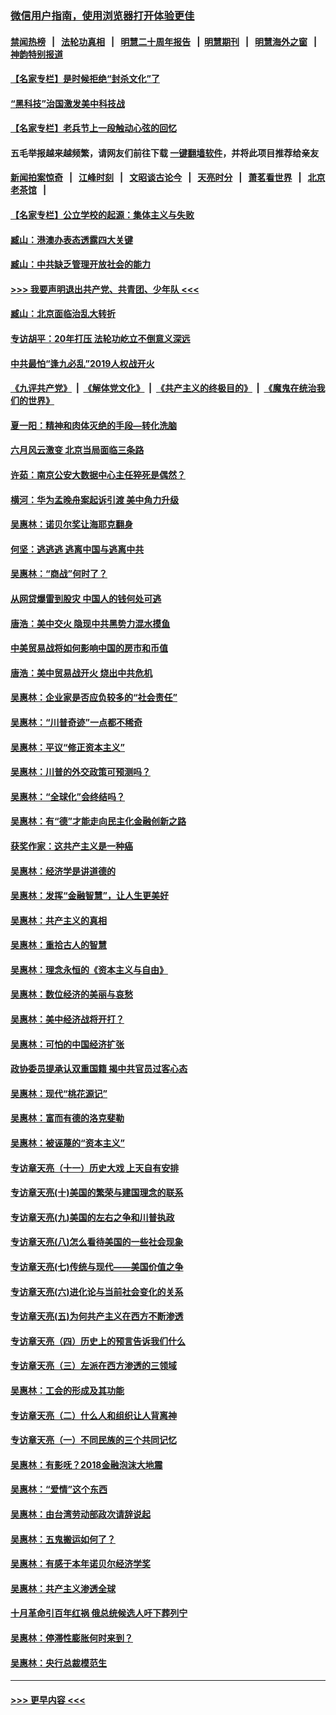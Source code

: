 ### [微信用户指南，使用浏览器打开体验更佳](https://github.com/gfw-breaker/banned-news1/blob/master/indexes/wechat-guide.md?t=0)
#### [禁闻热榜](热点新闻.md?t=0)  &nbsp;&nbsp;|&nbsp;&nbsp; [法轮功真相](https://github.com/gfw-breaker/truth/blob/master/README.md?t=0) &nbsp;&nbsp;|&nbsp;&nbsp; [明慧二十周年报告](https://github.com/gfw-breaker/mh-reports/blob/master/README.md?t=0) &nbsp;&nbsp;|&nbsp;&nbsp;[明慧期刊](https://github.com/gfw-breaker/mh-qikan) &nbsp;&nbsp;|&nbsp;&nbsp; [明慧海外之窗](https://github.com/gfw-breaker/mh-news/blob/master/README.md?t=0) &nbsp;&nbsp;|&nbsp;&nbsp; [神韵特别报道](https://github.com/gfw-breaker/mh-news/blob/master/shenyun.md?t=0)
#### [【名家专栏】是时候拒绝“封杀文化”了](../pages/nsc423/n11814093.md?t=02110511) 
#### [“黑科技”治国激发美中科技战](../pages/nsc423/n11638056.md?t=02110511) 
#### [【名家专栏】老兵节上一段触动心弦的回忆](../pages/nsc423/n11646016.md?t=02110511) 
#### 五毛举报越来越频繁，请网友们前往下载 [一键翻墙软件](https://github.com/gfw-breaker/ssr-accounts)，并将此项目推荐给亲友
#### [新闻拍案惊奇](https://github.com/gfw-breaker/banned-news1/blob/master/pages/link4.md) &nbsp;&nbsp;|&nbsp;&nbsp; [江峰时刻](https://github.com/gfw-breaker/banned-news1/blob/master/pages/link4.md) &nbsp;&nbsp;|&nbsp;&nbsp; [文昭谈古论今](https://github.com/gfw-breaker/banned-news1/blob/master/pages/link4.md) &nbsp;&nbsp;|&nbsp;&nbsp; [天亮时分](https://github.com/gfw-breaker/banned-news1/blob/master/pages/link4.md) &nbsp;&nbsp;|&nbsp;&nbsp; [萧茗看世界](https://github.com/gfw-breaker/banned-news1/blob/master/pages/link4.md) &nbsp;&nbsp;|&nbsp;&nbsp; [北京老茶馆](https://github.com/gfw-breaker/banned-news1/blob/master/pages/link4.md) &nbsp;&nbsp;|&nbsp;&nbsp; 
#### [【名家专栏】公立学校的起源：集体主义与失败](../pages/nsc423/n11601833.md?t=02110511) 
#### [臧山：港澳办表态透露四大关键](../pages/nsc423/n11421628.md?t=02110511) 
#### [臧山：中共缺乏管理开放社会的能力](../pages/nsc423/n11407457.md?t=02110511) 
#### [>>> 我要声明退出共产党、共青团、少年队 <<<](https://github.com/begood0513/goodnews/blob/master/quit/letter.md) 
#### [臧山：北京面临治乱大转折](../pages/nsc423/n11406895.md?t=02110511) 
#### [专访胡平：20年打压 法轮功屹立不倒意义深远](../pages/nsc423/n11398800.md?t=02110511) 
#### [中共最怕“逢九必乱”2019人权战开火](../pages/nsc423/n11385248.md?t=02110511) 
#### [《九评共产党》](https://github.com/begood0513/9ping.md/blob/master/README.md) &nbsp;|&nbsp; [《解体党文化》](../../../../jtdwh.md/blob/master/README.md)  &nbsp;|&nbsp; [《共产主义的终极目的》](../../../../gczydzjmd.md/blob/master/README.md) &nbsp;|&nbsp; [《魔鬼在统治我们的世界》](../../../../mgztzwmdsj.md/blob/master/README.md) 
#### [夏一阳：精神和肉体灭绝的手段—转化洗脑](../pages/nsc423/n11368250.md?t=02110511) 
#### [六月风云激变 北京当局面临三条路](../pages/nsc423/n11313668.md?t=02110511) 
#### [许茹：南京公安大数据中心主任猝死是偶然？](../pages/nsc423/n11064744.md?t=02110511) 
#### [横河：华为孟晚舟案起诉引渡 美中角力升级](../pages/nsc423/n11027230.md?t=02110511) 
#### [吴惠林：诺贝尔奖让海耶克翻身](../pages/nsc423/n10890049.md?t=02110511) 
#### [何坚：逃逃逃 逃离中国与逃离中共](../pages/nsc423/n10592891.md?t=02110511) 
#### [吴惠林：“商战”何时了？](../pages/nsc423/n10573558.md?t=02110511) 
#### [从网贷爆雷到股灾 中国人的钱何处可逃](../pages/nsc423/n10572800.md?t=02110511) 
#### [唐浩：美中交火 隐现中共黑势力混水摸鱼](../pages/nsc423/n10544040.md?t=02110511) 
#### [中美贸易战将如何影响中国的房市和币值](../pages/nsc423/n10543697.md?t=02110511) 
#### [唐浩：美中贸易战开火 烧出中共危机](../pages/nsc423/n10540126.md?t=02110511) 
#### [吴惠林：企业家是否应负较多的“社会责任”](../pages/nsc423/n10535022.md?t=02110511) 
#### [吴惠林：“川普奇迹”一点都不稀奇](../pages/nsc423/n10512808.md?t=02110511) 
#### [吴惠林：平议“修正资本主义”](../pages/nsc423/n10495724.md?t=02110511) 
#### [吴惠林：川普的外交政策可预测吗？](../pages/nsc423/n10462387.md?t=02110511) 
#### [吴惠林：“全球化”会终结吗？](../pages/nsc423/n10452838.md?t=02110511) 
#### [吴惠林：有“德”才能走向民主化金融创新之路](../pages/nsc423/n10432292.md?t=02110511) 
#### [获奖作家：这共产主义是一种癌](../pages/nsc423/n10431541.md?t=02110511) 
#### [吴惠林：经济学是讲道德的](../pages/nsc423/n10398014.md?t=02110511) 
#### [吴惠林：发挥“金融智慧”，让人生更美好](../pages/nsc423/n10375019.md?t=02110511) 
#### [吴惠林：共产主义的真相](../pages/nsc423/n10351394.md?t=02110511) 
#### [吴惠林：重拾古人的智慧](../pages/nsc423/n10337691.md?t=02110511) 
#### [吴惠林：理念永恒的《资本主义与自由》](../pages/nsc423/n10316274.md?t=02110511) 
#### [吴惠林：数位经济的美丽与哀愁](../pages/nsc423/n10292946.md?t=02110511) 
#### [吴惠林：美中经济战将开打？](../pages/nsc423/n10258825.md?t=02110511) 
#### [吴惠林：可怕的中国经济扩张](../pages/nsc423/n10219147.md?t=02110511) 
#### [政协委员提承认双重国籍 揭中共官员过客心态](../pages/nsc423/n10208809.md?t=02110511) 
#### [吴惠林：现代“桃花源记”](../pages/nsc423/n10185234.md?t=02110511) 
#### [吴惠林：富而有德的洛克斐勒](../pages/nsc423/n10142264.md?t=02110511) 
#### [吴惠林：被诬蔑的“资本主义”](../pages/nsc423/n10124816.md?t=02110511) 
#### [专访章天亮（十一）历史大戏 上天自有安排](../pages/nsc423/n10094905.md?t=02110511) 
#### [专访章天亮(十)美国的繁荣与建国理念的联系](../pages/nsc423/n10094899.md?t=02110511) 
#### [专访章天亮(九)美国的左右之争和川普执政](../pages/nsc423/n10094889.md?t=02110511) 
#### [专访章天亮(八)怎么看待美国的一些社会现象](../pages/nsc423/n10094857.md?t=02110511) 
#### [专访章天亮(七)传统与现代——美国价值之争](../pages/nsc423/n10093140.md?t=02110511) 
#### [专访章天亮(六)进化论与当前社会变化的关系](../pages/nsc423/n10092036.md?t=02110511) 
#### [专访章天亮(五)为何共产主义在西方不断渗透](../pages/nsc423/n10083620.md?t=02110511) 
#### [专访章天亮（四）历史上的预言告诉我们什么](../pages/nsc423/n10083606.md?t=02110511) 
#### [专访章天亮（三）左派在西方渗透的三领域](../pages/nsc423/n10081115.md?t=02110511) 
#### [吴惠林：工会的形成及其功能](../pages/nsc423/n10080633.md?t=02110511) 
#### [专访章天亮（二）什么人和组织让人背离神](../pages/nsc423/n10076637.md?t=02110511) 
#### [专访章天亮（一）不同民族的三个共同记忆](../pages/nsc423/n10074188.md?t=02110511) 
#### [吴惠林：有影呒？2018金融泡沫大地震](../pages/nsc423/n10040534.md?t=02110511) 
#### [吴惠林：“爱情”这个东西](../pages/nsc423/n10019423.md?t=02110511) 
#### [吴惠林：由台湾劳动部政次请辞说起](../pages/nsc423/n9979679.md?t=02110511) 
#### [吴惠林：五鬼搬运如何了？](../pages/nsc423/n9925338.md?t=02110511) 
#### [吴惠林：有感于本年诺贝尔经济学奖](../pages/nsc423/n9871883.md?t=02110511) 
#### [吴惠林：共产主义渗透全球](../pages/nsc423/n9812748.md?t=02110511) 
#### [十月革命引百年红祸 俄总统候选人吁下葬列宁](../pages/nsc423/n9810182.md?t=02110511) 
#### [吴惠林：停滞性膨胀何时来到？](../pages/nsc423/n9764136.md?t=02110511) 
#### [吴惠林：央行总裁模范生](../pages/nsc423/n9728134.md?t=02110511) 

----
#### [ >>> 更早内容 <<< ](../indexes/nsc423-earlier.md)
